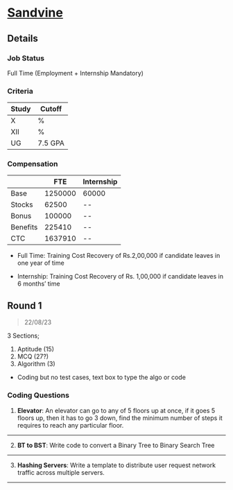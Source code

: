 # [Sandvine](https://sandvine.com/)

## Details

### Job Status

Full Time (Employment + Internship Mandatory)

### Criteria

|Study|Cutoff|
|-----|------|
|X|%|
|XII|%|
|UG|7.5 GPA|

[comment]: # (Any other details go under this. This is a comment)

### Compensation

||FTE|Internship|
|--|-----|------|
|Base|1250000|60000|
|Stocks|62500|--|
|Bonus|100000|--|
|Benefits|225410|--|
|CTC|1637910|--|

[comment]: # (Details about the rounds go under this comment.)

- Full Time: Training Cost Recovery of  Rs.2,00,000 if candidate leaves in one year of time

- Internship: Training Cost Recovery of Rs. 1,00,000 if candidate leaves in 6 months’ time

## Round 1

> 22/08/23

[comment]: # (Summary of the sections and experience below this comment.)

3 Sections;
1. Aptitude (15)
2. MCQ (27?)
3. Algorithm (3)

- Coding but no test cases, text box to type the algo or code

### Coding Questions

1. **Elevator**: An elevator can go to any of 5 floors up at once, if it goes 5 floors up, then it has to go 3 down, find the minimum number of steps it requires to reach any particular floor.

[comment]: # (Add any resources or links or code to this question under this comment.)

---

2. **BT to BST**: Write code to convert a Binary Tree to Binary Search Tree

[comment]: # (Add any resources or links or code to this question under this comment.)

---

3. **Hashing Servers**: Write a template to distribute user request network traffic across multiple servers.

[comment]: # (Add any resources or links or code to this question under this comment.)

---
